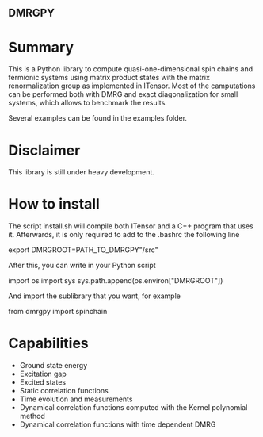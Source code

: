 ## DMRGPY ##

# Summary #

This is a Python library to compute quasi-one-dimensional
spin chains and fermionic systems using matrix product states
with the matrix renormalization group as implemented in ITensor. Most
of the camputations can be performed both with DMRG and exact
diagonalization for small systems, which allows to benchmark the
results.

Several examples can be found in the examples folder.

# Disclaimer #

This library is still under heavy development.

# How to install #

The script install.sh will compile both ITensor and a C++ program
that uses it. Afterwards, it is only required to add to the .bashrc
the following line

export DMRGROOT=PATH_TO_DMRGPY"/src"

After this, you can write in your Python script

import os
import sys
sys.path.append(os.environ["DMRGROOT"])

And import the sublibrary that you want, for example

from dmrgpy import spinchain

# Capabilities #
- Ground state energy
- Excitation gap
- Excited states
- Static correlation functions
- Time evolution and measurements
- Dynamical correlation functions computed with the Kernel polynomial method
- Dynamical correlation functions with time dependent DMRG
